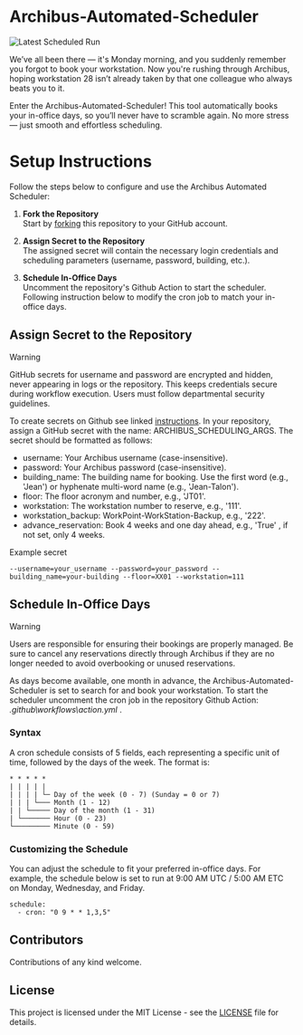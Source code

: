 # Archibus-Automated-Scheduler
![Latest Scheduled Run](https://github.com/justinj-evans/archibus-automated-scheduler/actions/workflows/workflow.yml/badge.svg)

We’ve all been there — it's Monday morning, and you suddenly remember you forgot to book your workstation. Now you're rushing through Archibus, hoping workstation 28 isn’t already taken by that one colleague who always beats you to it.

Enter the Archibus-Automated-Scheduler! This tool automatically books your in-office days, so you’ll never have to scramble again. No more stress — just smooth and effortless scheduling.

# Setup Instructions
Follow the steps below to configure and use the Archibus Automated Scheduler:
1. **Fork the Repository**  
Start by [forking](https://docs.github.com/en/pull-requests/collaborating-with-pull-requests/working-with-forks/fork-a-repo#forking-a-repository) this repository to your GitHub account. 

2. **Assign Secret to the Repository**   
The assigned secret will contain the necessary login credentials and scheduling parameters (username, password, building, etc.).

3. **Schedule In-Office Days**  
Uncomment the repository's Github Action to start the scheduler. Following instruction below to modify the cron job to match your in-office days.

## Assign Secret to the Repository
> [!WARNING]   
GitHub secrets for username and password are encrypted and hidden, never appearing in logs or the repository. This keeps credentials secure during workflow execution. Users must follow departmental security guidelines.

To create secrets on Github see linked [instructions](https://docs.github.com/en/actions/security-for-github-actions/security-guides/using-secrets-in-github-actions#creating-secrets-for-a-repository). In your repository, assign a GitHub secret with the name: ARCHIBUS_SCHEDULING_ARGS. The secret should be formatted as follows:

- username: Your Archibus username (case-insensitive).
- password: Your Archibus password (case-insensitive).
- building_name: The building name for booking. Use the first word (e.g., 'Jean') or hyphenate multi-word name (e.g., 'Jean-Talon').
- floor: The floor acronym and number, e.g., 'JT01'.
- workstation: The workstation number to reserve, e.g., '111'.
- workstation_backup: WorkPoint-WorkStation-Backup, e.g., '222'.
- advance_reservation: Book 4 weeks and one day ahead, e.g., 'True' , if not set, only 4 weeks.

Example secret
```
--username=your_username --password=your_password --building_name=your-building --floor=XX01 --workstation=111
```

## Schedule In-Office Days
> [!WARNING] 
Users are responsible for ensuring their bookings are properly managed. Be sure to cancel any reservations directly through Archibus if they are no longer needed to avoid overbooking or unused reservations.

As days become available, one month in advance, the Archibus-Automated-Scheduler is set to search for and book your workstation. To start the scheduler uncomment the cron job in the repository Github Action:
*.github\workflows\action.yml* . 

### Syntax
A cron schedule consists of 5 fields, each representing a specific unit of time, followed by the days of the week. The format is:
```
* * * * *
| | | | |
| | | | └─ Day of the week (0 - 7) (Sunday = 0 or 7)
| | | └─── Month (1 - 12)
| | └───── Day of the month (1 - 31)
| └─────── Hour (0 - 23)
└───────── Minute (0 - 59)
```

### Customizing the Schedule

You can adjust the schedule to fit your preferred in-office days. For example, the schedule below is set to run at 9:00 AM UTC / 5:00 AM ETC on Monday, Wednesday, and Friday.

```
schedule:
  - cron: "0 9 * * 1,3,5"
```

## Contributors
Contributions of any kind welcome.

## License
This project is licensed under the MIT License - see the [LICENSE](https://github.com/justinj-evans/archibus-automated-scheduler/blob/main/LICENSE) file for details.
